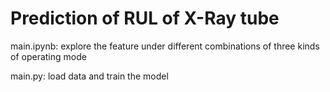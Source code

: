 # Prediction of RUL of X-Ray tube

main.ipynb: explore the feature under different combinations of three kinds of operating mode

main.py: load data and train the model
